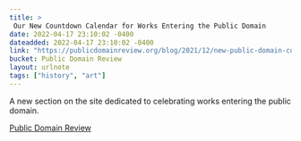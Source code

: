 ```yaml
---
title: > 
 Our New Countdown Calendar for Works Entering the Public Domain
date: 2022-04-17 23:10:02 -0400
dateadded: 2022-04-17 23:10:02 -0400
link: "https://publicdomainreview.org/blog/2021/12/new-public-domain-countdown-calendar"
bucket: Public Domain Review
layout: urlnote
tags: ["history", "art"]
--- 
```

A new section on the site dedicated to celebrating works entering the public domain.
 <!-- end excerpt --> 
<div class='bucket'><a class='internal-link' href='/buckets/public-domain-review'>Public Domain Review</a></div> 
